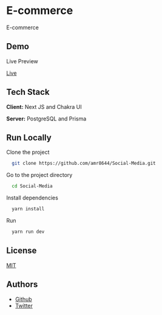 # E-commerce

E-commerce

## Demo

Live Preview

[Live](https://social-media-amr8644.vercel.app/)

## Tech Stack

**Client:** Next JS and Chakra UI

**Server:** PostgreSQL and Prisma

## Run Locally

Clone the project

```bash
  git clone https://github.com/amr8644/Social-Media.git
```

Go to the project directory

```bash
  cd Social-Media
```

Install dependencies

```bash
  yarn install
```

Run

```bash
  yarn run dev
```

## License

[MIT](https://choosealicense.com/licenses/mit/)

## Authors

-  [Github](https://github.com/amr8644)
-  [Twitter](https://twitter.com/ashebo_amr)
